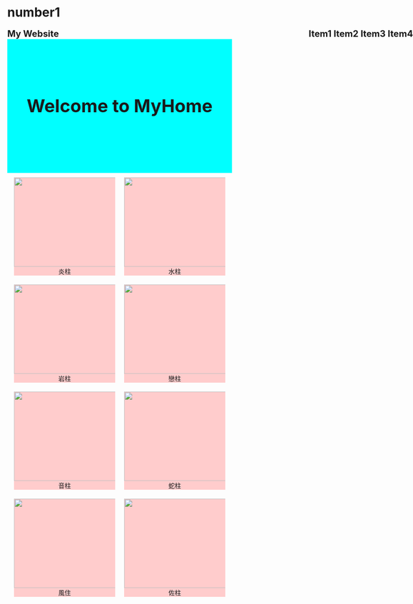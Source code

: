 # number1
<!DOCTYPE html>
<html>
<head>
	<meta charset="utf-8">
	<meta name="viewport" content="width=device-width,initial-scale=1,maximum-scale=1" />
	<!--手機概念必須加上這行-->
	<title></title>
	<link href="style.css" rel="stylesheet" type="text/css" media="all"/>
	<style type="text/css">
	.head{
		height: 300px;
		background-color: #00ffff;	
		text-align:center;
		line-height: 300px;
		margin: 0px;
	}
	.img{
		width: 270px;
		height: 200px;
	}
	main{
	display: flex;
	justify-content: center;
	align-items: flex-start;
	flex-wrap:wrap;
}
main>.item{
	flex: none;
	width: 270px;margin: 10px;
	background-color: #ffcccc;
}
@media (max-width: 1200px){
	main>.item{
		width: 45%;
	}
}
@media(max-width: 600px){
	main>.item{
		width: 90%;
	}
}
	@media screen and (max-width: 600px){
		.content{
			width: 90%;
		}
	}
	/*上面那個是要弄出手機縮放大小*/
</style>
</head>
<body style="margin: 0px;">
<div style="font-size: 20px;font-weight: bold;">My Website<span style="position: absolute;right: 0px;">Item1  Item2  Item3  Item4</span></div>
<div  class="head" style="font-size: 40px;font-weight: bold;position:center;">Welcome to MyHome</div>
	<main>
		<div class="item" align="center" > <img src="1.jpg" width="270" height="200">
		炎柱</img></div>
		<div class="item" align="center" > <img src="2.jpg" width="270" height="200">
		水柱</img></div>
		<div class="item" align="center" > <img src="3.jpg" width="270" height="200">
		岩柱</img></div>
		<div class="item" align="center" > <img src="4.jpg" width="270" height="200">
		戀柱</img></div>
		<div class="item" align="center" > <img src="5.jpg" width="270" height="200">
		音柱</img></div>
		<div class="item" align="center" > <img src="6.jpg" width="270" height="200">
		蛇柱</img></div>
		<div class="item" align="center" > <img src="7.jpg" width="270" height="200">
		風住</img></div>
		<div class="item" align="center" > <img src="8.jpg" width="270" height="200">
		佐柱</img></div>
	</main>
</div>
</body>
</html>
